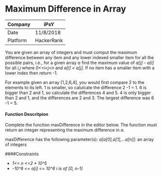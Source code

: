 # Maximum Difference in Array

Company| iPsY
---|---
Date|11/8/2018
Platform|HackerRank

You are given an array of integers and must comput the maximum difference between any item and any lower indexed smaller item for all the possible pairs, i.e., for a given array _a_ find the maximum value of _a[j] - a[i]_ for all _i,j_ where _0<=i<j<n_ and _a[i] < a[j]_. If no item has a smaller item with a lower index then return -1.

For example given an array [1,2,6,4], you would first compare 2 to the elements to its left. 1 is smaller, so calulcate the difference 2 -1 = 1. 6 is bigger than 2 and 1, so calculate the differences 4 and 5. 4 is only bigger than 2 and 1, and the differences are 2 and 3. The largest difference was 6 -1 = 5.

#### Function Descritpion

Complete the function maxDifference in the editor below. The function must return an integer representing the maximum difference in _a_.

maxDifference has the following parameter(s):
 _a[a[0],a[1],...a[n]]:_ an array of integers

 ####Constraints
 * _1<= n <=2 * 10^5_
 * _-10^6 <= a[i] <= 10^6 i is of [0, n-1]_